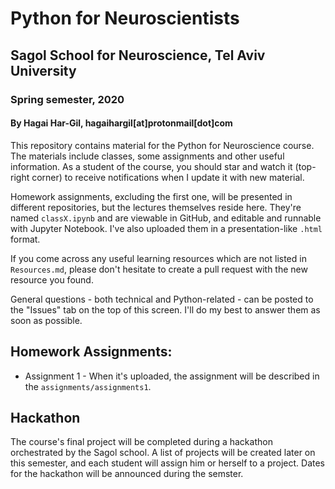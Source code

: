 # Python for Neuroscientists
## Sagol School for Neuroscience, Tel Aviv University
### Spring semester, 2020
#### By Hagai Har-Gil, hagaihargil[at]protonmail[dot]com

This repository contains material for the Python for Neuroscience course. The materials include classes, some assignments and other useful information. As a student of the course, you should star and watch it (top-right corner) to receive notifications when I update it with new material.

Homework assignments, excluding the first one, will be presented in different repositories, but the lectures themselves reside here. They're named `classX.ipynb` and are viewable in GitHub, and editable and runnable with Jupyter Notebook. I've also uploaded them in a presentation-like `.html` format.

If you come across any useful learning resources which are not listed in `Resources.md`, please don't hesitate to create a pull request with the new resource you found.

General questions - both technical and Python-related - can be posted to the "Issues" tab on the top of this screen. I'll do my best to answer them as soon as possible.

## Homework Assignments:

* Assignment 1 - When it's uploaded, the assignment will be described in the `assignments/assignments1`.

## Hackathon

The course's final project will be completed during a hackathon orchestrated by the Sagol school. A list of projects will be created later on this semester, and each student will assign him or herself to a project. Dates for the hackathon will be announced during the semster.

